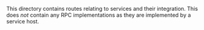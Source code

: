 This directory contains routes relating to services and their integration. This does _not_ contain any RPC implementations as they are implemented by a service host.
